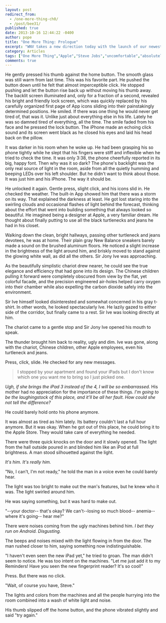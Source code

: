 ```yaml
---
layout: post
redirect_from: 
  - /one-more-thing-ch0/
  - /post/bee31/
published: true
date: 2013-10-16 12:44:22 -0400
author: pope
title: "One More Thing: Prologue"
excerpt: "WNV takes a new direction today with the launch of our newest series: One More Thing, a long-running and mysterious story written as one chapter per post. Hold onto your butts; things are about to get reeeeal uncomfortable."
category: Articles
tags: ["One More Thing","Apple","Steve Jobs","uncomfortable","absolutely nothing about this is okay","iPhone","technology"]
comments: true 
---
```


He gently pressed his thumb against the home button. The smooth glass was still warm from last time. This was his favorite part. He pushed the button down until he felt that almost imperceptible click. He stopped pushing and let the button rise back up without moving his thumb away. The backlit screen illuminated and, only for a fraction of a second, revealed his bright and friendly lock screen, which was quickly replaced by his carefully organized first page of App icons sliding into their painstakingly determined positions. He smiled. If there was one thing he would never get tired of, that was it. Unlike just about everything else in his life. Lately he was so damned tired of everything, all the time. The smile faded from his face and he pressed the lock button. The iPhone made an echoing click sound and its screen went black as he closed his eyes and laid his head back on the pillow.

It was darker in his room when he woke up. He had been grasping his so phone tightly while he slept that his fingers were stiff and inflexible when he tried to check the time. It was only 3:38, the phone cheerfully reported in its big, happy font. Then why was it so dark? The phone's backlight was the only real source of light in the room, aside from all the quietly humming and beeping LEDs over his left shoulder. But he didn't want to think about those. It was just him and his iPhone. The way it should be.

He unlocked it again. Gentle press, slight click, and his icons slid in. He checked the weather. The built-in App showed him that there was a storm on its way. That explained the darkness at least. He got lost staring into the swirling clouds and occasional flashes of light behind the forecast, thinking about the effort that went into building something that always looked so beautiful. He imagined being a designer at Apple, a very familiar dream. He thought about finally putting to use all the black turtlenecks and jeans he had in his closet.

Walking down the clean, bright hallways, passing other turtleneck and jeans devotees, he was at home. Their plain gray New Balance sneakers barely made a sound on the brushed aluminum floors. He noticed a slight increase in the brightness of the light around him, and briskly moved to stand against the glowing white wall, as did all the others. Sir Jony Ive was approaching.

As the beautifully simplistic chariot drew nearer, he could see the true elegance and efficiency that had gone into its design. The Chinese children pulling it forward were completely obscured from view by the flat, yet colorful facade, and the precision engineered air-holes helped carry oxygen into their chamber while also expelling the carbon dioxide safely into the environment.

Sir Ive himself looked disinterested and somewhat concerned in his gray t-shirt. In other words, he looked spectacularly Ive. He lazily gazed to either side of the corridor, but finally came to a rest. Sir Ive was looking directly at him.

The chariot came to a gentle stop and Sir Jony Ive opened his mouth to speak.

The thunder brought him back to reality, ugly and dim. Ive was gone, along with the chariot, Chinese children, other Apple employees, even his turtleneck and jeans.

Press, click, slide. He checked for any new messages.

> I stopped by your apartment and found your iPads but I don't know which one you want me to bring so I just picked one.

_Ugh, if she brings the iPad 3 instead of the 4, I will be so embarrassed._ His mother had no appreciation for the importance of these things. _I'm going to be the laughingstock of this place, and it'll be all her fault. How could she not tell the difference?_

He could barely hold onto his phone anymore.

It was almost as tired as him lately. Its battery couldn't last a full hour anymore. But it was okay. When he got out of this place, he could bring it to the Apple Store. They would take care of everything he needed.

There were three quick knocks on the door and it slowly opened. The light from the hall outside poured in and blinded him like an iPod at full brightness. A man stood silhouetted against the light.

_It's him. It's really him._

"No, I can't, I'm not ready," he told the man in a voice even he could barely hear.

The light was too bright to make out the man's features, but he knew who it was. The light swirled around him.

He was saying something, but it was hard to make out.

"--your doctor-- that's okay? We can't--losing so much blood-- anemia-- where it's going-- hear me?"

There were noises coming from the ugly machines behind him. _I bet they run on Android. Disgusting._

The beeps and noises mixed with the light flowing in from the door. The man rushed closer to him, saying something now indistinguishable.

"I haven't even seen the new iPad yet," he tried to groan. The man didn't seem to notice. He was too intent on the machines. "Let me just add it to my Reminders! Have you seen the new fingerprint reader? It's so cool!"

Press. But there was no click.

"Wait, of course you have, Steve."

The lights and colors from the machines and all the people hurrying into the room combined into a wash of white light and noise.

His thumb slipped off the home button, and the phone vibrated slightly and said "try again."